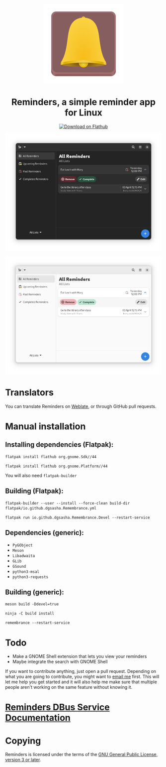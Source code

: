 <div align="center">

![Reminders](data/icons/io.github.dgsasha.Remembrance.svg)
# Reminders, a simple reminder app for Linux

<a href="https://flathub.org/apps/details/io.github.dgsasha.Remembrance">
    <img src="https://flathub.org/assets/badges/flathub-badge-i-en.png" width="300px" height="100" alt="Download on Flathub"/>
</a>

![screenshot-dark](screenshot-dark.png)

![screenshot-light](screenshot-light.png)

</div>

# Translators
You can translate Reminders on [Weblate](https://hosted.weblate.org/engage/reminders/), or through GitHub pull requests.

# Manual installation

## Installing dependencies (Flatpak):
```
flatpak install flathub org.gnome.Sdk//44
```
```
flatpak install flathub org.gnome.Platform//44
```
You will also need `flatpak-builder`


## Building (Flatpak):
```
flatpak-builder --user --install --force-clean build-dir flatpak/io.github.dgsasha.Remembrance.yml
```
```
flatpak run io.github.dgsasha.Remembrance.Devel --restart-service
```

## Dependencies (generic):
- `PyGObject`
- `Meson`
- `Libadwaita`
- `GLib`
- `GSound`
- `python3-msal`
- `python3-requests`

## Building (generic):
```
meson build -Ddevel=true
```
```
ninja -C build install
```
```
remembrance --restart-service
```

# Todo
- Make a GNOME Shell extension that lets you view your reminders
- Maybe integrate the search with GNOME Shell

If you want to contribute anything, just open a pull request. Depending on what you are going to contribute, you might want to [email me](mailto:dgsasha04@gmail.com) first. This will let me help you get started and it will also help me make sure that multiple people aren't working on the same feature without knowing it.

# [Reminders DBus Service Documentation](REMEMBRANCE_SERVICE.md)

# Copying
Reminders is licensed under the terms of the [GNU General Public License, version 3 or later](https://www.gnu.org/licenses/gpl-3.0.txt).
